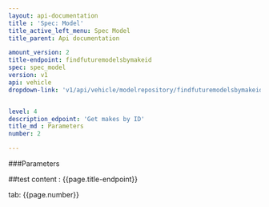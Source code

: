 ```yaml
---
layout: api-documentation
title : 'Spec: Model'
title_active_left_menu: Spec Model
title_parent: Api documentation

amount_version: 2
title-endpoint: findfuturemodelsbymakeid
spec: spec_model
version: v1
api: vehicle
dropdown-link: 'v1/api/vehicle/modelrepository/findfuturemodelsbymakeid'


level: 4
description_edpoint: 'Get makes by ID'
title_md : Parameters
number: 2

---
```


###Parameters

##test content : {{page.title-endpoint}} 

tab: {{page.number}}